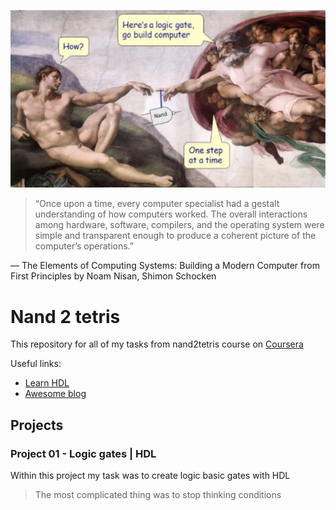 ![logo](https://raw.githubusercontent.com/ermo4enkov/nand_2_tetris/main/assets/nand_key.jpg)

> “Once upon a time, every computer specialist had a gestalt understanding of how computers worked. The overall interactions among hardware, software, compilers, and the operating system were simple and transparent enough to produce a coherent picture of the computer’s operations.”

— The Elements of Computing Systems: Building a Modern Computer from First Principles by Noam Nisan, Shimon Schocken


# Nand 2 tetris
This repository for all of my tasks from nand2tetris course on [Coursera](https://www.coursera.org/learn/build-a-computer)

Useful links:
- [Learn HDL](https://learnxinyminutes.com/docs/hdl/)
- [Awesome blog](https://songkeys.github.io/posts/nand2tetris/)

## Projects

### Project 01 - Logic gates | HDL

Within this project my task was to create logic basic gates with HDL

> The most complicated thing was to stop thinking conditions
